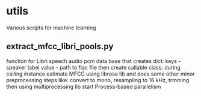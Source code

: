 # utils
Various scripts for machine learning

## extract_mfcc_libri_pools.py
function for Libri speech audio pcm data base that creates dict:
keys - speaker label
value - path to flac file
then create callable class; during calling instance estimate MFCC
using librosa lib and does some other minor preprocessing steps like:
convert to mono, resampling to 16 kHz, trmming
then using multiprocessing lib start Process-based parallelism




